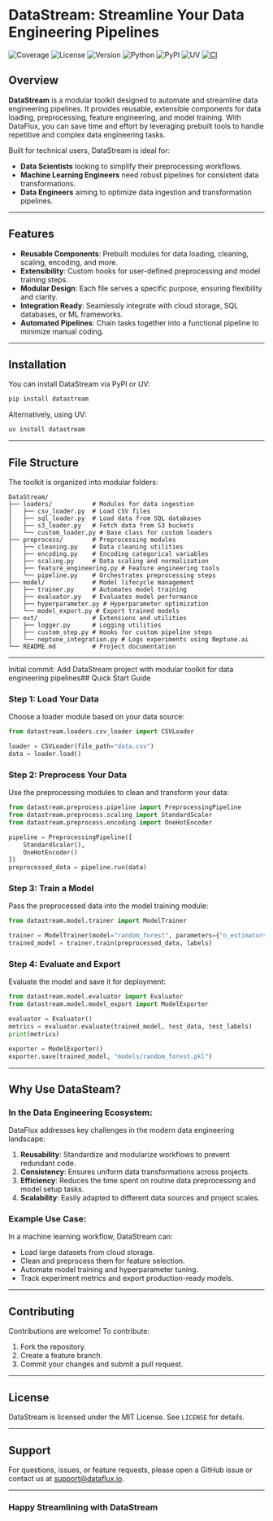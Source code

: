 # DataStream: Streamline Your Data Engineering Pipelines


![Coverage](https://img.shields.io/badge/coverage-94%25-brightgreen)
![License](https://img.shields.io/badge/license-MIT-blue)
![Version](https://img.shields.io/badge/version-0.0.1-blue)
![Python](https://img.shields.io/badge/python-3.9%2B-blue)
![PyPI](https://img.shields.io/badge/pypi-v0.0.1-blue)
![UV](https://img.shields.io/badge/uv-v0.0.1-blue)
[![CI](https://github.com/DarkStarStrix/DataStream/actions/workflows/Tests.yml/badge.svg)](https://github.com/DarkStarStrix/DataStream/actions/workflows/Tests.yml)

## Overview
**DataStream** is a modular toolkit designed to automate and streamline data engineering pipelines. It provides reusable, extensible components for data loading, preprocessing, feature engineering, and model training. With DataFlux, you can save time and effort by leveraging prebuilt tools to handle repetitive and complex data engineering tasks.


Built for technical users, DataStream is ideal for:
- **Data Scientists** looking to simplify their preprocessing workflows.
- **Machine Learning Engineers** need robust pipelines for consistent data transformations.
- **Data Engineers** aiming to optimize data ingestion and transformation pipelines.

---

## Features
- **Reusable Components**: Prebuilt modules for data loading, cleaning, scaling, encoding, and more.
- **Extensibility**: Custom hooks for user-defined preprocessing and model training steps.
- **Modular Design**: Each file serves a specific purpose, ensuring flexibility and clarity.
- **Integration Ready**: Seamlessly integrate with cloud storage, SQL databases, or ML frameworks.
- **Automated Pipelines**: Chain tasks together into a functional pipeline to minimize manual coding.

---

## Installation
You can install DataStream via PyPI or UV:

```bash
pip install datastream
```

Alternatively, using UV:

```bash
uv install datastream
```

---

## File Structure
The toolkit is organized into modular folders:

```
DataStream/
├── loaders/           # Modules for data ingestion
│   ├── csv_loader.py  # Load CSV files
│   ├── sql_loader.py  # Load data from SQL databases
│   ├── s3_loader.py   # Fetch data from S3 buckets
│   └── custom_loader.py # Base class for custom loaders
├── preprocess/        # Preprocessing modules
│   ├── cleaning.py    # Data cleaning utilities
│   ├── encoding.py    # Encoding categorical variables
│   ├── scaling.py     # Data scaling and normalization
│   ├── feature_engineering.py # Feature engineering tools
│   └── pipeline.py    # Orchestrates preprocessing steps
├── model/             # Model lifecycle management
│   ├── trainer.py     # Automates model training
│   ├── evaluator.py   # Evaluates model performance
│   ├── hyperparameter.py # Hyperparameter optimization
│   └── model_export.py # Export trained models
├── ext/               # Extensions and utilities
│   ├── logger.py      # Logging utilities
│   ├── custom_step.py # Hooks for custom pipeline steps
│   └── neptune_integration.py # Logs experiments using Neptune.ai
└── README.md          # Project documentation
```

---

Initial commit: Add DataStream project with modular toolkit for data engineering pipelines## Quick Start Guide

### Step 1: Load Your Data
Choose a loader module based on your data source:

```python
from datastream.loaders.csv_loader import CSVLoader

loader = CSVLoader(file_path="data.csv")
data = loader.load()
```

### Step 2: Preprocess Your Data
Use the preprocessing modules to clean and transform your data:

```python
from datastream.preprocess.pipeline import PreprocessingPipeline
from datastream.preprocess.scaling import StandardScaler
from datastream.preprocess.encoding import OneHotEncoder

pipeline = PreprocessingPipeline([
    StandardScaler(),
    OneHotEncoder()
])
preprocessed_data = pipeline.run(data)
```

### Step 3: Train a Model
Pass the preprocessed data into the model training module:

```python
from datastream.model.trainer import ModelTrainer

trainer = ModelTrainer(model="random_forest", parameters={"n_estimators": 100})
trained_model = trainer.train(preprocessed_data, labels)
```

### Step 4: Evaluate and Export
Evaluate the model and save it for deployment:

```python
from datastream.model.evaluator import Evaluator
from datastream.model.model_export import ModelExporter

evaluator = Evaluator()
metrics = evaluator.evaluate(trained_model, test_data, test_labels)
print(metrics)

exporter = ModelExporter()
exporter.save(trained_model, "models/random_forest.pkl")
```

---

## Why Use DataSteam?
### In the Data Engineering Ecosystem:
DataFlux addresses key challenges in the modern data engineering landscape:
1. **Reusability**: Standardize and modularize workflows to prevent redundant code.
2. **Consistency**: Ensures uniform data transformations across projects.
3. **Efficiency**: Reduces the time spent on routine data preprocessing and model setup tasks.
4. **Scalability**: Easily adapted to different data sources and project scales.

### Example Use Case:
In a machine learning workflow, DataStream can:
- Load large datasets from cloud storage.
- Clean and preprocess them for feature selection.
- Automate model training and hyperparameter tuning.
- Track experiment metrics and export production-ready models.

---

## Contributing
Contributions are welcome! To contribute:
1. Fork the repository.
2. Create a feature branch.
3. Commit your changes and submit a pull request.

---

## License
DataStream is licensed under the MIT License. See `LICENSE` for details.

---

## Support
For questions, issues, or feature requests, please open a GitHub issue or contact us at [support@dataflux.io](mailto:support@dataflux.io).

---

### Happy Streamlining with DataStream
